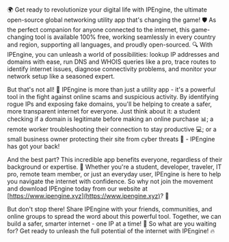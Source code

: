 🌍 Get ready to revolutionize your digital life with IPEngine, the ultimate open-source global networking utility app that's changing the game! 🛡️ As the perfect companion for anyone connected to the internet, this game-changing tool is available 100% free, working seamlessly in every country and region, supporting all languages, and proudly open-sourced. 🔍 With IPEngine, you can unleash a world of possibilities: lookup IP addresses and domains with ease, run DNS and WHOIS queries like a pro, trace routes to identify internet issues, diagnose connectivity problems, and monitor your network setup like a seasoned expert.

But that's not all! 📡 IPEngine is more than just a utility app - it's a powerful tool in the fight against online scams and suspicious activity. By identifying rogue IPs and exposing fake domains, you'll be helping to create a safer, more transparent internet for everyone. Just think about it: a student checking if a domain is legitimate before making an online purchase 📊; a remote worker troubleshooting their connection to stay productive 💻; or a small business owner protecting their site from cyber threats 💸 - IPEngine has got your back!

And the best part? This incredible app benefits everyone, regardless of their background or expertise. 🌈 Whether you're a student, developer, traveler, IT pro, remote team member, or just an everyday user, IPEngine is here to help you navigate the internet with confidence. So why not join the movement and download IPEngine today from our website at [https://www.ipengine.xyz](https://www.ipengine.xyz)? 🚀

But don't stop there! Share IPEngine with your friends, communities, and online groups to spread the word about this powerful tool. Together, we can build a safer, smarter internet - one IP at a time! 💪 So what are you waiting for? Get ready to unleash the full potential of the internet with IPEngine! 🔥